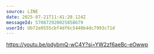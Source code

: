 ```yaml
---
source: LINE
date: 2025-07-21T11:41:20.124Z
messageId: 570872920025858679
userId: Ub72e0555cbf4df6c5440b4dc7993c71d
---
```


https://youtu.be/pdybmQ-wC4Y?si=YW2zf6aeBc-eOwwp